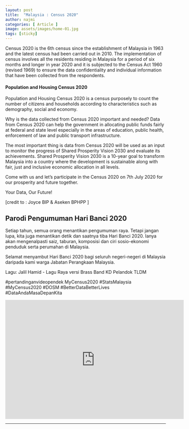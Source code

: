 ```yaml
---
layout: post
title:  "Malaysia : Census 2020"
author: najmi
categories: [ Article ]
image: assets/images/home-01.jpg
tags: [sticky]
---
```


Census 2020 is the 6th census since the establishment of Malaysia in 1963 and the latest census had been carried out in 2010. The implementation of census involves all the residents residing in Malaysia for a period of six months and longer in year 2020 and it is subjected to the Census Act 1960 (revised 1969) to ensure the data confidentiality and individual information that have been collected from the respondents. 

#### Population and Housing Census 2020

Population and Housing Census 2020 is a census purposely to count the number of citizens and households according to characteristics such as demography, social and economy. 

Why is the data collected from Census 2020 important and needed? Data from Census 2020 can help the government in allocating public funds fairly at federal and state level especially in the areas of education, public health, enforcement of law and public transport infrastructure. 

The most important thing is data from Census 2020 will be used as an input to monitor the progress of Shared Prosperity Vision 2030 and evaluate its achievements. Shared Prosperity Vision 2030 is a 10-year goal to transform Malaysia into a country where the development is sustainable along with fair, just and inclusive economic allocation in all levels.

Come with us and let’s participate in the Census 2020 on 7th July 2020 for our prosperity and future together. 

Your Data, Our Future!

[credit to : Joyce BIP & Aseken BPHPP ]

## Parodi Pengumuman Hari Banci 2020

Setiap tahun, semua orang menantikan pengumuman raya. Tetapi jangan lupa, kita juga menantikan detik dan saatnya tiba Hari Banci 2020. Ianya akan mengenalpasti saiz, taburan, komposisi dan ciri sosio-ekonomi penduduk serta perumahan di Malaysia.

Selamat menyambut Hari Banci 2020 bagi seluruh negeri-negeri di Malaysia daripada kami warga Jabatan Perangkaan Malaysia.

Lagu:
Jalil Hamid - Lagu Raya versi Brass Band KD Pelandok TLDM

#pertandinganvideopendek MyCensus2020
#StatsMalaysia
#MyCensus2020
#DOSM
#BetterDataBetterLives
#DataAndaMasaDepanKita

<p><iframe src="https://www.facebook.com/plugins/video.php?href=https%3A%2F%2Fwww.facebook.com%2Fbooluckmie%2Fvideos%2F10206709456050947%2F&show_text=0&width=560" width="560" height="373" style="border:none;overflow:hidden" scrolling="no" frameborder="0" allowTransparency="true" allowFullScreen="true"></iframe></p>


------
